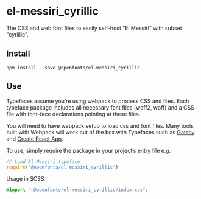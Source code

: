 
# el-messiri_cyrillic

The CSS and web font files to easily self-host “El Messiri” with subset "cyrillic".

## Install

`npm install --save @openfonts/el-messiri_cyrillic`

## Use

Typefaces assume you’re using webpack to process CSS and files. Each typeface
package includes all necessary font files (woff2, woff) and a CSS file with
font-face declarations pointing at these files.

You will need to have webpack setup to load css and font files. Many tools built
with Webpack will work out of the box with Typefaces such as [Gatsby](https://github.com/gatsbyjs/gatsby)
and [Create React App](https://github.com/facebookincubator/create-react-app).

To use, simply require the package in your project’s entry file e.g.

```javascript
// Load El Messiri typeface
require('@openfonts/el-messiri_cyrillic')
```

Usage in SCSS:
```scss
@import "~@openfonts/el-messiri_cyrillic/index.css";
```

